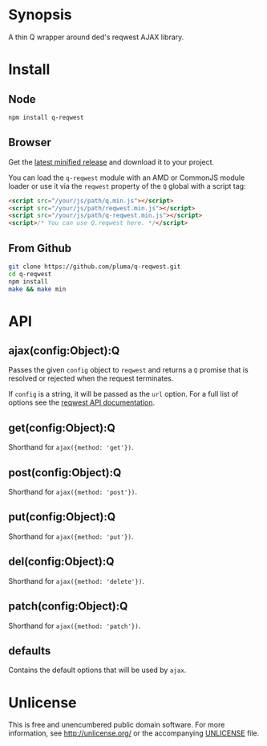 # Synopsis

A thin Q wrapper around ded's reqwest AJAX library.

# Install

## Node

```sh
npm install q-reqwest
```

## Browser

Get the [latest minified release](https://raw.github.com/pluma/q-reqwest/master/lib/q-reqwest.min.js) and download it to your project.

You can load the `q-reqwest` module with an AMD or CommonJS module loader or use it via the `reqwest` property of the `Q` global with a script tag:

```html
<script src="/your/js/path/q.min.js"></script>
<script src="/your/js/path/reqwest.min.js"></script>
<script src="/your/js/path/q-reqwest.min.js"></script>
<script>/* You can use Q.reqwest here. */</script>
```

## From Github

```sh
git clone https://github.com/pluma/q-reqwest.git
cd q-reqwest
npm install
make && make min
```

# API

## ajax(config:Object):Q

Passes the given `config` object to `reqwest` and returns a `Q` promise that is resolved or rejected when the request terminates.

If `config` is a string, it will be passed as the `url` option. For a full list of options see the [reqwest API documentation](https://github.com/ded/reqwest).

## get(config:Object):Q

Shorthand for `ajax({method: 'get'})`.

## post(config:Object):Q

Shorthand for `ajax({method: 'post'})`.

## put(config:Object):Q

Shorthand for `ajax({method: 'put'})`.

## del(config:Object):Q

Shorthand for `ajax({method: 'delete'})`.

## patch(config:Object):Q

Shorthand for `ajax({method: 'patch'})`.

## defaults

Contains the default options that will be used by `ajax`.

# Unlicense

This is free and unencumbered public domain software. For more information, see http://unlicense.org/ or the accompanying [UNLICENSE](https://github.com/pluma/q-reqwest/blob/master/UNLICENSE) file.